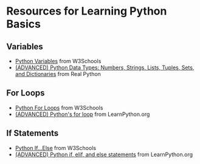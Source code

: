 # Resources for Learning Python Basics

## Variables

- [Python Variables](https://www.w3schools.com/python/python_variables.asp) from W3Schools
- [(ADVANCED) Python Data Types: Numbers, Strings, Lists, Tuples, Sets, and Dictionaries](https://realpython.com/python-data-types/) from Real Python

## For Loops

- [Python For Loops](https://www.w3schools.com/python/python_for_loops.asp) from W3Schools
- [(ADVANCED) Python's for loop](https://www.learnpython.org/en/Loops) from LearnPython.org

## If Statements

- [Python If...Else](https://www.w3schools.com/python/python_conditions.asp) from W3Schools
- [(ADVANCED) Python if, elif, and else statements](https://www.learnpython.org/en/Conditions) from LearnPython.org
